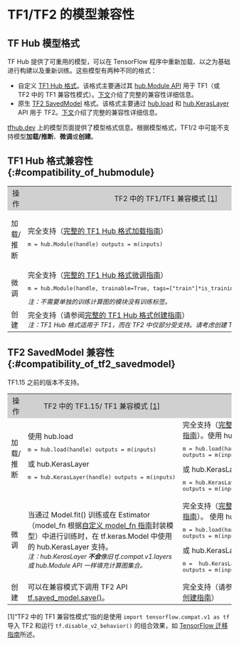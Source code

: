 <!--* freshness: { owner: 'maringeo' reviewed: '2022-04-09' review_interval: '6 months' } *-->

# TF1/TF2 的模型兼容性

## TF Hub 模型格式

TF Hub 提供了可重用的模型，可以在 TensorFlow 程序中重新加载、以之为基础进行构建以及重新训练。这些模型有两种不同的格式：

- 自定义 [TF1 Hub 格式](https://www.tensorflow.org/hub/tf1_hub_module)。该格式主要通过其 [hub.Module API](https://www.tensorflow.org/hub/api_docs/python/hub/Module) 用于 TF1（或 TF2 中的 TF1 兼容性模式）。[下文](#compatibility_of_hubmodule)介绍了完整的兼容性详细信息。
- 原生 [TF2 SavedModel](https://www.tensorflow.org/hub/tf2_saved_model) 格式。该格式主要通过 [hub.load](https://www.tensorflow.org/hub/api_docs/python/hub/load) 和 [hub.KerasLayer](https://www.tensorflow.org/hub/api_docs/python/hub/KerasLayer) API 用于 TF2。[下文](#compatibility_of_tf2_savedmodel)介绍了完整的兼容性详细信息。

[tfhub.dev](https://tfhub.dev) 上的模型页面提供了模型格式信息。根据模型格式，TF1/2 中可能不支持模型**加载/推断**、**微调**或**创建**。

## TF1 Hub 格式兼容性 {:#compatibility_of_hubmodule}

<table style="width: 100%;">
  <tr style="text-align: center">
    <col style="width: 20%">
    <col style="width: 40%">
    <col style="width: 40%">
    <td style="text-align: center; background-color: #D0D0D0">操作</td>
    <td style="text-align: center; background-color: #D0D0D0">TF2 中的 TF1/TF1 兼容模式 <a href="#compatfootnote">[1]</a>
</td>
    <td style="text-align: center; background-color: #D0D0D0">TF2</td>
  </tr>
  <tr>
    <td>加载/推断</td>
    <td>完全支持（<a href="https://www.tensorflow.org/hub/tf1_hub_module#using_a_module">完整的 TF1 Hub 格式加载指南</a>）      <pre style="font-size: 12px;" lang="python">m = hub.Module(handle) outputs = m(inputs)</pre>
</td>
    <td>建议使用 hub.load <pre style="font-size: 12px;" lang="python">m = hub.load(handle) outputs = m.signatures["sig"](inputs)</pre> 或 hub.KerasLayer <pre style="font-size: 12px;" lang="python">m = hub.KerasLayer(handle, signature="sig") outputs = m(inputs)</pre>
</td>
  </tr>
  <tr>
    <td>微调</td>
    <td>完全支持（<a href="https://www.tensorflow.org/hub/tf1_hub_module#for_consumers">完整的 TF1 Hub 格式微调指南</a>）<pre style="font-size: 12px;" lang="python">m = hub.Module(handle, trainable=True, tags=["train"]*is_training) outputs = m(inputs)</pre> <div style="font-style: italic; font-size: 14px"> 注：不需要单独的训练计算图的模块没有训练标签。</div>
</td>
    <td style="text-align: center">       不支持</td>
  </tr>
  <tr>
    <td>创建</td>
    <td>完全支持（请参阅<a href="https://www.tensorflow.org/hub/tf1_hub_module#general_approach">完整的 TF1 Hub 格式创建指南</a>）<br> <div style="font-style: italic; font-size: 14px"> 注：TF1 Hub 格式适用于 TF1，而在 TF2 中仅部分受支持。请考虑创建 TF2 SavedModel。      </div>
</td>
    <td style="text-align: center">不支持</td>
  </tr>
</table>

## TF2 SavedModel 兼容性 {:#compatibility_of_tf2_savedmodel}

TF1.15 之前的版本不支持。

<table style="width: 100%;">
  <tr style="text-align: center">
    <col style="width: 20%">
    <col style="width: 40%">
    <col style="width: 40%">
    <td style="text-align: center; background-color: #D0D0D0">操作</td>
    <td style="text-align: center; background-color: #D0D0D0">TF2 中的 TF1.15/ TF1 兼容模式 <a href="#compatfootnote">[1]</a>
</td>
    <td style="text-align: center; background-color: #D0D0D0">TF2</td>
  </tr>
  <tr>
    <td>加载/推断</td>
    <td>       使用 hub.load     <pre style="font-size: 12px;" lang="python">m = hub.load(handle) outputs = m(inputs)</pre>       或 hub.KerasLayer       <pre style="font-size: 12px;" lang="python">m = hub.KerasLayer(handle) outputs = m(inputs)</pre>
</td>
    <td> 完全支持（<a href="https://www.tensorflow.org/hub/tf2_saved_model#using_savedmodels_from_tf_hub">完整的 TF2 SavedModel 加载指南</a>）。使用 hub.load     <pre style="font-size: 12px;" lang="python">m = hub.load(handle)
outputs = m(inputs)</pre>       或 hub.KerasLayer       <pre style="font-size: 12px;" lang="python">m = hub.KerasLayer(handle)
outputs = m(inputs)</pre>
</td>
  </tr>
  <tr>
    <td>微调</td>
    <td>当通过 Model.fit() 训练或在 Estimator（model_fn 根据<a href="https://www.tensorflow.org/guide/migrate#using_a_custom_model_fn">自定义 model_fn 指南</a>封装模型）中进行训练时，在 tf.keras.Model 中使用的 hub.KerasLayer 支持。       <br><div style="font-style: italic; font-size: 14px;"> 注：hub.KerasLayer <span style="font-weight: bold;">不会</span>像旧 tf.compat.v1.layers 或 hub.Module API 一样填充计算图集合。</div>
</td>
    <td>       完全支持（<a href="https://www.tensorflow.org/hub/tf2_saved_model#for_savedmodel_consumers">完整的 TF2 SavedModel 微调指南</a>）。      使用 hub.load：      <pre style="font-size: 12px;" lang="python">m = hub.load(handle)
outputs = m(inputs, training=is_training)</pre>       或 hub.KerasLayer：      <pre style="font-size: 12px;" lang="python">m =  hub.KerasLayer(handle, trainable=True)
outputs = m(inputs)</pre>
</td>
  </tr>
  <tr>
    <td>创建</td>
    <td>可以在兼容模式下调用 TF2 API <a href="https://www.tensorflow.org/api_docs/python/tf/saved_model/save">tf.saved_model.save()</a>。</td>
   <td>完全支持（请参阅<a href="https://www.tensorflow.org/hub/tf2_saved_model#creating_savedmodels_for_tf_hub">完整的 TF2 SavedModel 创建指南</a>）</td>
  </tr>
</table>

<p id="compatfootnote">[1]“TF2 中的 TF1 兼容性模式”指的是使用 <code style="font-size: 12px;" lang="python">import tensorflow.compat.v1 as tf</code> 导入 TF2  和运行   <code style="font-size: 12px;" lang="python">tf.disable_v2_behavior()</code> 的组合效果，如 <a href="https://www.tensorflow.org/guide/migrate">TensorFlow 迁移指南</a>所述。</p>
